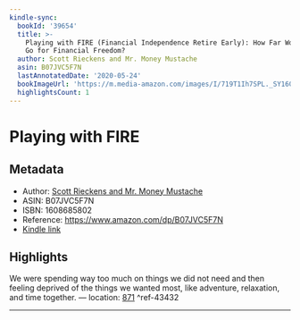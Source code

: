 ```yaml
---
kindle-sync:
  bookId: '39654'
  title: >-
    Playing with FIRE (Financial Independence Retire Early): How Far Would You
    Go for Financial Freedom?
  author: Scott Rieckens and Mr. Money Mustache
  asin: B07JVC5F7N
  lastAnnotatedDate: '2020-05-24'
  bookImageUrl: 'https://m.media-amazon.com/images/I/719T1Ih7SPL._SY160.jpg'
  highlightsCount: 1
---
```

# Playing with FIRE
## Metadata
* Author: [Scott Rieckens and Mr. Money Mustache](https://www.amazon.comundefined)
* ASIN: B07JVC5F7N
* ISBN: 1608685802
* Reference: https://www.amazon.com/dp/B07JVC5F7N
* [Kindle link](kindle://book?action=open&asin=B07JVC5F7N)

## Highlights
We were spending way too much on things we did not need and then feeling deprived of the things we wanted most, like adventure, relaxation, and time together. — location: [871](kindle://book?action=open&asin=B07JVC5F7N&location=871) ^ref-43432

---
